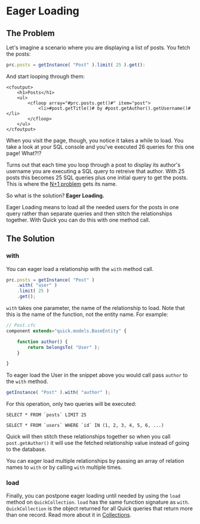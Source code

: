# Eager Loading

## The Problem

Let's imagine a scenario where you are displaying a list of posts. You fetch the posts:

```javascript
prc.posts = getInstance( "Post" ).limit( 25 ).get():
```

And start looping through them:

```markup
<cfoutput>
    <h1>Posts</h1>
    <ul>
        <cfloop array="#prc.posts.get()#" item="post">
            <li>#post.getTitle()# by #post.getAuthor().getUsername()#</li>
        </cfloop>
    </ul>
</cfoutput>
```

When you visit the page, though, you notice it takes a while to load. You take a look at your SQL console and you've executed 26 queries for this one page! What?!?

Turns out that each time you loop through a post to display its author's username you are executing a SQL query to retreive that author. With 25 posts this becomes 25 SQL queries plus one initial query to get the posts. This is where the [N+1 problem](https://stackoverflow.com/questions/97197/what-is-n1-select-query-issue) gets its name.

So what is the solution? **Eager Loading.**

Eager Loading means to load all the needed users for the posts in one query rather than separate queries and then stitch the relationships together. With Quick you can do this with one method call.

## The Solution

### with

You can eager load a relationship with the `with` method call.

```javascript
prc.posts = getInstance( "Post" )
    .with( "user" )
    .limit( 25 )
    .get();
```

`with` takes one parameter, the name of the relationship to load. Note that this is the name of the function, not the entity name. For example:

```javascript
// Post.cfc
component extends="quick.models.BaseEntity" {

    function author() {
        return belongsTo( "User" );    
    }

}
```

To eager load the User in the snippet above you would call pass `author` to the `with` method.

```javascript
getInstance( "Post" ).with( "author" );
```

For this operation, only two queries will be executed:

```text
SELECT * FROM `posts` LIMIT 25

SELECT * FROM `users` WHERE `id` IN (1, 2, 3, 4, 5, 6, ...)
```

Quick will then stitch these relationships together so when you call `post.getAuthor()` it will use the fetched relationship value instead of going to the database.

You can eager load multiple relationships by passing an array of relation names to `with` or by calling `with` multiple times.

### load

Finally, you can postpone eager loading until needed by using the `load` method on `QuickCollection`. `load` has the same function signature as `with`. `QuickCollection` is the object returned for all Quick queries that return more than one record. Read more about it in [Collections](../collections.md).


